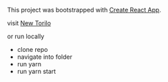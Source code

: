 This project was bootstrapped with [Create React App](https://github.com/facebook/create-react-app).


visit [New Torilo](https://torilouk.netlify.app/)

or run locally 

- clone repo
- navigate into folder
- run yarn 
- run yarn start

